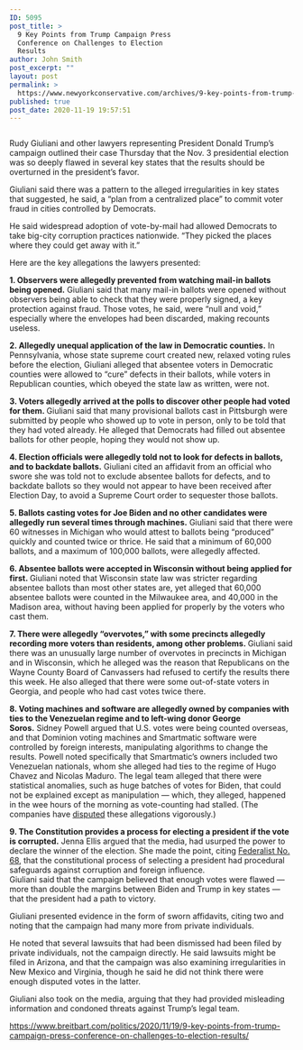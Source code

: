```yaml
---
ID: 5095
post_title: >
  9 Key Points from Trump Campaign Press
  Conference on Challenges to Election
  Results
author: John Smith
post_excerpt: ""
layout: post
permalink: >
  https://www.newyorkconservative.com/archives/9-key-points-from-trump-campaign-press-conference-on-challenges-to-election-results/
published: true
post_date: 2020-11-19 19:57:51
---
```

<!-- wp:image {"id":5096,"sizeSlug":"large"} -->
<figure class="wp-block-image size-large"><img src="https://www.newyorkconservative.com/wp-content/uploads/2020/11/rudy-1.jpg" alt="" class="wp-image-5096"/></figure>
<!-- /wp:image -->

<!-- wp:paragraph -->
<p>Rudy Giuliani and other lawyers representing President Donald Trump’s campaign outlined their case Thursday that the Nov. 3 presidential election was so deeply flawed in several key states that the results should be overturned in the president’s favor.</p>
<!-- /wp:paragraph -->

<!-- wp:paragraph -->
<p>Giuliani said there was a pattern to the alleged irregularities in key states that suggested, he said,&nbsp;a “plan from a centralized place” to commit voter fraud in cities controlled by Democrats.</p>
<!-- /wp:paragraph -->

<!-- wp:paragraph -->
<p>He said widespread adoption of vote-by-mail had allowed Democrats to take big-city corruption practices nationwide. “They picked the places where they could get away with it.”</p>
<!-- /wp:paragraph -->

<!-- wp:paragraph -->
<p>Here are the key allegations the lawyers presented:</p>
<!-- /wp:paragraph -->

<!-- wp:paragraph -->
<p><strong>1. Observers were allegedly prevented from watching mail-in ballots being opened.</strong> Giuliani said that many mail-in ballots were opened without observers being able to check that they were properly signed, a key protection against fraud. Those votes, he said, were “null and void,” especially where the envelopes had been discarded, making recounts useless.</p>
<!-- /wp:paragraph -->

<!-- wp:paragraph -->
<p><strong>2. Allegedly unequal application of the law in Democratic counties.</strong> In Pennsylvania, whose state supreme court created new, relaxed voting rules before the election, Giuliani alleged that absentee voters in Democratic counties were allowed to “cure” defects in their ballots, while voters in Republican counties, which obeyed the state law as written, were not.</p>
<!-- /wp:paragraph -->

<!-- wp:paragraph -->
<p><strong>3. Voters allegedly arrived at the polls to discover other people had voted for them.&nbsp;</strong>Giuliani said that many provisional ballots cast in Pittsburgh were submitted by people who showed up to vote in person, only to be told that they had voted already. He alleged that Democrats had filled out absentee ballots for other people, hoping they would not show up.</p>
<!-- /wp:paragraph -->

<!-- wp:paragraph -->
<p><strong>4. Election officials were&nbsp;allegedly&nbsp;told not to look for defects in ballots, and to backdate ballots.</strong>&nbsp;Giuliani cited an affidavit from an official who swore she was told not to exclude absentee ballots for defects, and to backdate ballots so they would not appear to have been received after Election Day, to avoid a Supreme Court order to sequester those ballots.</p>
<!-- /wp:paragraph -->

<!-- wp:paragraph -->
<p><strong>5. Ballots casting votes for Joe Biden and no other candidates were allegedly run&nbsp;several times through machines.</strong> Giuliani said that there were 60 witnesses in Michigan who would attest to ballots being “produced” quickly and counted twice or thrice. He said that a minimum of 60,000 ballots, and a maximum of 100,000 ballots, were allegedly affected.</p>
<!-- /wp:paragraph -->

<!-- wp:paragraph -->
<p><strong>6. Absentee ballots were accepted in Wisconsin without being applied for first.&nbsp;</strong>Giuliani noted that Wisconsin state law was stricter regarding absentee ballots than most other states are, yet alleged that 60,000 absentee ballots were counted in the Milwaukee area, and 40,000 in the Madison area, without having been applied for properly by the voters who cast them.</p>
<!-- /wp:paragraph -->

<!-- wp:paragraph -->
<p><strong>7. There were allegedly “overvotes,” with some precincts allegedly recording more voters than&nbsp;residents, among other problems.&nbsp;</strong>Giuliani said there was an unusually large number of overvotes in precincts in Michigan and in Wisconsin, which he alleged was the reason that Republicans on the Wayne County Board of Canvassers had refused to certify the results there this week. He also alleged that there were some out-of-state voters in Georgia, and people who had cast votes twice there.</p>
<!-- /wp:paragraph -->

<!-- wp:paragraph -->
<p><strong>8. Voting machines and&nbsp;software are allegedly owned by companies with ties to the Venezuelan regime and to left-wing donor George Soros.</strong>&nbsp;Sidney Powell argued that U.S. votes were being counted overseas, and that Dominion voting machines and Smartmatic software were controlled by foreign interests, manipulating algorithms to change the results. Powell noted specifically that Smartmatic’s owners included two Venezuelan nationals, whom she alleged had ties to the regime of Hugo Chavez and Nicolas Maduro. The legal team alleged that there were statistical anomalies, such as huge batches of votes for Biden, that could not be explained except as manipulation — which, they alleged, happened in the wee hours of the morning as vote-counting had stalled. (The companies have <a href="https://www.nytimes.com/2020/11/19/technology/sidney-powell-venezuela.html" target="_blank" rel="noreferrer noopener">disputed</a> these allegations vigorously.)</p>
<!-- /wp:paragraph -->

<!-- wp:paragraph -->
<p><strong>9. The Constitution provides a process for electing a president if the vote is corrupted.</strong> Jenna Ellis argued that the media, had usurped the power to declare the winner of the election. She made the point, citing <a href="https://avalon.law.yale.edu/18th_century/fed68.asp" target="_blank" rel="noreferrer noopener">Federalist No. 68</a>, that the constitutional process of selecting a president had procedural safeguards against corruption and foreign influence.<br>Giuliani said that the campaign believed that enough votes were flawed — more than double the margins between Biden and Trump in key states — that the president had a path to victory.</p>
<!-- /wp:paragraph -->

<!-- wp:paragraph -->
<p>Giuliani presented evidence in the form of sworn affidavits, citing two and noting that the campaign had many more from private individuals.</p>
<!-- /wp:paragraph -->

<!-- wp:paragraph -->
<p>He noted that several lawsuits that had been dismissed had been filed by private individuals, not the campaign directly. He said lawsuits might be filed in Arizona, and that the campaign was also examining irregularities in New Mexico and Virginia, though he said he did not think there were enough disputed votes in the latter.</p>
<!-- /wp:paragraph -->

<!-- wp:paragraph -->
<p>Giuliani also took on the media, arguing that they had provided misleading information and condoned threats against Trump’s legal team.</p>
<!-- /wp:paragraph -->

<!-- wp:paragraph -->
<p><a href="https://www.breitbart.com/politics/2020/11/19/9-key-points-from-trump-campaign-press-conference-on-challenges-to-election-results/">https://www.breitbart.com/politics/2020/11/19/9-key-points-from-trump-campaign-press-conference-on-challenges-to-election-results/</a></p>
<!-- /wp:paragraph -->
